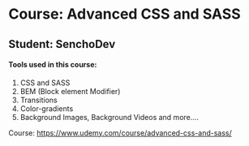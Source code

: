 # Course: Advanced CSS and SASS
## Student: SenchoDev


#### Tools used in this course:
 1. CSS and SASS
 2. BEM (Block element Modifier)
 3. Transitions
 4. Color-gradients
 5. Background Images, Background Videos and more....

Course: https://www.udemy.com/course/advanced-css-and-sass/
